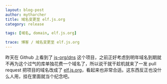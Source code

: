 ```yaml
---
layout: blog-post
author: mytharcher
title: 域名变更至 elf.js.org
category: release

tags: [域名, domain, elf.js.org]

trace: 博客 / 域名变更至 elf.js.org
---
```


昨天在 Github 上看到了 [js-org/dns](https://github.com/js-org/dns/) 这个项目，之前正好考虑到明年域名到期就不再为这个过气的库单独花费一个域名了，所以说干就干趁机就来了一发 pull request 把项目的域名改成了 [elf.js.org](http://elf.js.org/)，看起来也非常合适。这东西反正也没什么人用，挂在里面就当个纪念吧。
